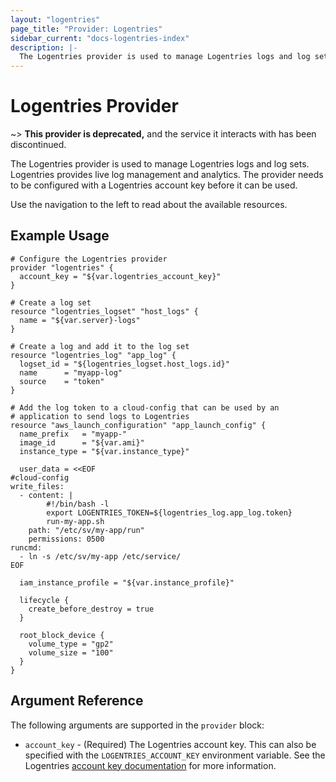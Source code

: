 ```yaml
---
layout: "logentries"
page_title: "Provider: Logentries"
sidebar_current: "docs-logentries-index"
description: |-
  The Logentries provider is used to manage Logentries logs and log sets. Logentries provides live log management and analytics. The provider needs to be configured with a Logentries account key before it can be used.
---
```


# Logentries Provider

~> **This provider is deprecated,** and the service it interacts with has been discontinued.

The Logentries provider is used to manage Logentries logs and log sets. Logentries provides live log management and analytics. The provider needs to be configured with a Logentries account key before it can be used.

Use the navigation to the left to read about the available resources.

## Example Usage

```hcl
# Configure the Logentries provider
provider "logentries" {
  account_key = "${var.logentries_account_key}"
}

# Create a log set
resource "logentries_logset" "host_logs" {
  name = "${var.server}-logs"
}

# Create a log and add it to the log set
resource "logentries_log" "app_log" {
  logset_id = "${logentries_logset.host_logs.id}"
  name      = "myapp-log"
  source    = "token"
}

# Add the log token to a cloud-config that can be used by an
# application to send logs to Logentries
resource "aws_launch_configuration" "app_launch_config" {
  name_prefix   = "myapp-"
  image_id      = "${var.ami}"
  instance_type = "${var.instance_type}"

  user_data = <<EOF
#cloud-config
write_files:
  - content: |
        #!/bin/bash -l
        export LOGENTRIES_TOKEN=${logentries_log.app_log.token}
        run-my-app.sh
    path: "/etc/sv/my-app/run"
    permissions: 0500
runcmd:
  - ln -s /etc/sv/my-app /etc/service/
EOF

  iam_instance_profile = "${var.instance_profile}"

  lifecycle {
    create_before_destroy = true
  }

  root_block_device {
    volume_type = "gp2"
    volume_size = "100"
  }
}
```

## Argument Reference

The following arguments are supported in the `provider` block:

* `account_key` - (Required) The Logentries account key. This can also be specified with the `LOGENTRIES_ACCOUNT_KEY` environment variable. See the Logentries [account key documentation](https://logentries.com/doc/accountkey/) for more information.
